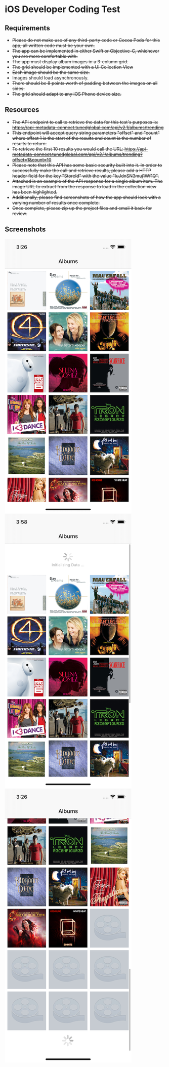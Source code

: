 # iOS Developer Coding Test

## Requirements

- ~~Please do not make use of any third-party code or Cocoa Pods for this app, all written code must be your own.~~
- ~~The app can be implemented in either Swift or Objective-C, whichever you are more comfortable with.~~
- ~~The app must display album images in a 3-column grid.~~
- ~~The grid should be implemented with a UI Collection View~~
- ~~Each image should be the same size.~~
- Images should load asynchronously.
- ~~There should be 8 points worth of padding between the images on all sides.~~
- ~~The grid should adapt to any iOS Phone device size.~~

## Resources

- ~~The API endpoint to call to retrieve the data for this test's purposes is: https://api-metadata-connect.tunedglobal.com/api/v2.1/albums/trending~~
- ~~This endpoint will accept query string parameters "offset" and "count" where offset 1 is the start of the results and count is the number of results to return.~~
- ~~To retrieve the first 10 results you would call the URL: https://api-metadata-connect.tunedglobal.com/api/v2.1/albums/trending?offset=1&count=10~~
- ~~Please note that this API has some basic security built into it. In order to successfully make the call and retrieve results, please add a HTTP header field for the key "StoreId" with the value "luJdnSN3muj1Wf1Q".~~
- ~~Attached is an example of the API response for a single album item. The image URL to extract from the response to load in the collection view has been highlighted.~~
- ~~Additionally, please find screenshots of how the app should look with a varying number of results once complete.~~
- ~~Once complete, please zip up the project files and email it back for review.~~

## Screenshots

![FirstLoad](images/album-1.png)
![PullDowwn](images/album-3.png)
![PullUp](images/album-2.png)